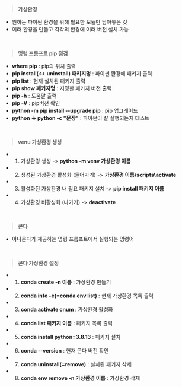 > **가상환경**
- 원하는 파이썬 환경을 위해 필요한 모듈만 담아놓은 것
- 여러 환경을 만들고 각각의 환경에 여러 버전 설치 가능
<br>

> **명령 프롬프트 pip 점검**
- **where pip** : pip의 위치 출력
- **pip install(<-> uninstall) 패키지명** : 파이썬 환경에 패키지 출력
- **pip list** : 현재 설치된 패키지 출력 
- **pip show 패키지명** : 지정한 패키지 버전 출력
- **pip -h** : 도움말 출력
- **pip -V** : pip버전 확인 
- **python -m pip install --upgrade pip** : pip 업그레이드
- **python -> python -c "문장"** : 파이썬이 잘 실행되는지 테스트
<br>

> **venu 가상환경 생성**
- 1. 가상환경 생성 -> **python -m venv 가상환경 이름**
- 2. 생성된 가상환경 활성화 (들어가기) -> **가상환경 이름\scripts\activate**
- 3. 활성화된 가상환경 내 필요 패키지 설치 -> **pip install 패키지 이름**
- 4. 가상환경 비활성화 (나가기) -> **deactivate**
<br>

> **콘다**
- 아나콘다가 제공하는 명령 프롬프트에서 실행되는 명령어 
<br>

> **콘다 가상환경 설정** 
- 1. **conda create -n 이름** : 가상환경 만들기
- 2. **conda info -e(=conda env list)** : 현재 가상환경 목록 출력
- 3. **conda activate cnum** : 가상환경 활성화 
- 4. **conda list 패키지 이름** : 패키지 목록 출력
- 5. **conda install python=3.8.13** : 패키지 설치 
- 6. **conda --version** : 현재 콘다 버전 확인 
- 7. **conda uninstall(=remove)** : 설치된 패키지 삭제 
- 8. **conda env remove -n 가상환경 이름** : 가상환경 삭제 
